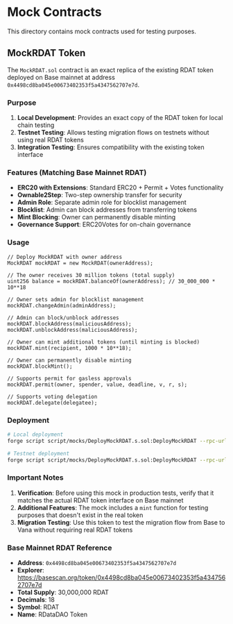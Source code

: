 # Mock Contracts

This directory contains mock contracts used for testing purposes.

## MockRDAT Token

The `MockRDAT.sol` contract is an exact replica of the existing RDAT token deployed on Base mainnet at address `0x4498cd8ba045e00673402353f5a4347562707e7d`.

### Purpose

1. **Local Development**: Provides an exact copy of the RDAT token for local chain testing
2. **Testnet Testing**: Allows testing migration flows on testnets without using real RDAT tokens
3. **Integration Testing**: Ensures compatibility with the existing token interface

### Features (Matching Base Mainnet RDAT)

- **ERC20 with Extensions**: Standard ERC20 + Permit + Votes functionality
- **Ownable2Step**: Two-step ownership transfer for security
- **Admin Role**: Separate admin role for blocklist management
- **Blocklist**: Admin can block addresses from transferring tokens
- **Mint Blocking**: Owner can permanently disable minting
- **Governance Support**: ERC20Votes for on-chain governance

### Usage

```solidity
// Deploy MockRDAT with owner address
MockRDAT mockRDAT = new MockRDAT(ownerAddress);

// The owner receives 30 million tokens (total supply)
uint256 balance = mockRDAT.balanceOf(ownerAddress); // 30_000_000 * 10**18

// Owner sets admin for blocklist management
mockRDAT.changeAdmin(adminAddress);

// Admin can block/unblock addresses
mockRDAT.blockAddress(maliciousAddress);
mockRDAT.unblockAddress(maliciousAddress);

// Owner can mint additional tokens (until minting is blocked)
mockRDAT.mint(recipient, 1000 * 10**18);

// Owner can permanently disable minting
mockRDAT.blockMint();

// Supports permit for gasless approvals
mockRDAT.permit(owner, spender, value, deadline, v, r, s);

// Supports voting delegation
mockRDAT.delegate(delegatee);
```

### Deployment

```bash
# Local deployment
forge script script/mocks/DeployMockRDAT.s.sol:DeployMockRDAT --rpc-url http://localhost:8545 --broadcast

# Testnet deployment
forge script script/mocks/DeployMockRDAT.s.sol:DeployMockRDAT --rpc-url $BASE_SEPOLIA_RPC_URL --broadcast
```

### Important Notes

1. **Verification**: Before using this mock in production tests, verify that it matches the actual RDAT token interface on Base mainnet
2. **Additional Features**: The mock includes a `mint` function for testing purposes that doesn't exist in the real token
3. **Migration Testing**: Use this token to test the migration flow from Base to Vana without requiring real RDAT tokens

### Base Mainnet RDAT Reference

- **Address**: `0x4498cd8ba045e00673402353f5a4347562707e7d`
- **Explorer**: https://basescan.org/token/0x4498cd8ba045e00673402353f5a4347562707e7d
- **Total Supply**: 30,000,000 RDAT
- **Decimals**: 18
- **Symbol**: RDAT
- **Name**: RDataDAO Token